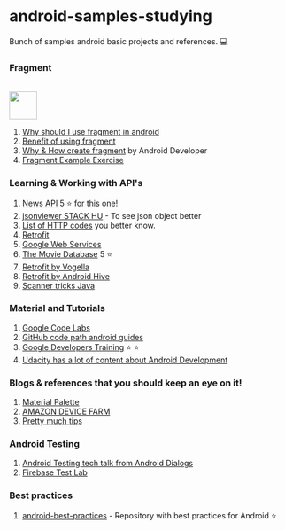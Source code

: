 # android-samples-studying
Bunch of samples android basic projects and references. :computer:

### Fragment
<br> <img height="50" src="https://user-images.githubusercontent.com/5640478/28806348-d49e7af4-7645-11e7-8fa7-aaed12a191af.png"> </br>

1. [Why should I use fragment in android](https://stackoverflow.com/questions/13756999/why-should-i-use-fragment-in-android)
2. [Benefit of using fragment](https://stackoverflow.com/questions/8617696/what-is-the-benefit-of-using-fragments-in-android-rather-than-views)
3. [Why & How create fragment](https://developer.android.com/training/basics/fragments/index.html) by Android Developer
4. [Fragment Example Exercise](https://www.raywenderlich.com/149112/android-fragments-tutorial-introduction)

### Learning & Working with API's
1. [News API](https://newsapi.org) 5 :star: for this one!
2. [jsonviewer STACK HU](http://jsonviewer.stack.hu/) - To see json object better
3. [List of HTTP codes](https://en.wikipedia.org/wiki/List_of_HTTP_status_codes) you better know.
4. [Retrofit](http://square.github.io/retrofit/)
5. [Google Web Services](https://developers.google.com/places/web-service/)
6. [The Movie Database](https://developers.themoviedb.org/3/getting-started) 5 :star:
7. [Retrofit by Vogella](http://www.vogella.com/tutorials/Retrofit/article.html#retrofit)
8. [Retrofit by Android Hive](https://www.androidhive.info/2016/05/android-working-with-retrofit-http-library/)
9. [Scanner tricks Java](https://community.oracle.com/blogs/pat/2004/10/23/stupid-scanner-tricks)

### Material and Tutorials
1. [Google Code Labs](https://codelabs.developers.google.com/)
2. [GitHub code path android guides](https://github.com/codepath/android_guides/wiki/Home)
3. [Google Developers Training](https://developers.google.com/training/courses/android-fundamentals) :star: :star:
4. [Udacity has a lot of content about Android Development](https://udacity.com)

### Blogs & references that you should keep an eye on it!
1. [Material Palette](https://www.materialpalette.com/)
2. [AMAZON DEVICE FARM](https://aws.amazon.com/device-farm/)
3. [Pretty much tips](https://riggaroo.co.za/resources-getting-started-android-development/) 

### Android Testing
1. [Android Testing tech talk from Android Dialogs](https://www.youtube.com/watch?v=fySCosLQQws)
2. [Firebase Test Lab](https://firebase.google.com/docs/test-lab/)

### Best practices
1. [android-best-practices](https://github.com/futurice/android-best-practices) - Repository with best practices for Android :star:
